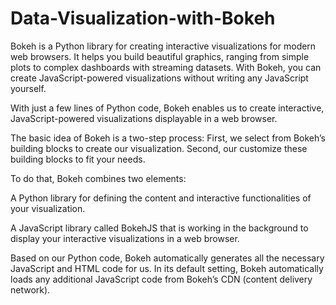 # Data-Visualization-with-Bokeh
Bokeh is a Python library for creating interactive visualizations for modern web browsers. It helps you build beautiful graphics, ranging from simple plots to complex dashboards with streaming datasets. With Bokeh, you can create JavaScript-powered visualizations without writing any JavaScript yourself.



With just a few lines of Python code, Bokeh enables us to create interactive, JavaScript-powered visualizations displayable in a web browser.

The basic idea of Bokeh is a two-step process: First, we select from Bokeh’s building blocks to create our visualization. Second, our customize these building blocks to fit your needs.

To do that, Bokeh combines two elements:

A Python library for defining the content and interactive functionalities of your visualization.

A JavaScript library called BokehJS that is working in the background to display your interactive visualizations in a web browser.

Based on our Python code, Bokeh automatically generates all the necessary JavaScript and HTML code for us. In its default setting, Bokeh automatically loads any additional JavaScript code from Bokeh’s CDN (content delivery network).
